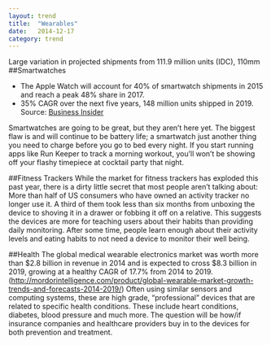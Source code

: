 ```yaml
---
layout: trend
title:  "Wearables"
date:   2014-12-17
category: trend
---
```

Large variation in projected shipments from 111.9 million units (IDC), 110mm 
##Smartwatches
- The Apple Watch will account for 40% of smartwatch shipments in 2015 and reach a peak 48% share in 2017. 
- 35% CAGR over the next five years, 148 million units shipped in 2019. Source: [Business Insider](http://finance.yahoo.com/news/wearable-computing-market-report-growth-192528241.html)

Smartwatches are going to be great, but they aren’t here yet. The biggest flaw is and will continue to be battery life; a smartwatch just another thing you need to charge before you go to bed every night. If you start running apps like Run Keeper to track a morning workout, you’ll won’t be showing off your flashy timepiece at cocktail party that night. 

##Fitness Trackers
While the market for fitness trackers has exploded this past year, there is a dirty little secret that most people aren’t talking about: More than half of US consumers who have owned an activity tracker no longer use it. A third of them took less than six months from unboxing the device to shoving it in a drawer or fobbing it off on a relative. This suggests the devices are more for teaching users about their habits than providing daily monitoring. After some time, people learn enough about their activity levels and eating habits to not need a device to monitor their well being. 

##Health 
The global medical wearable electronics market was worth more than $2.8 billion in revenue in 2014 and is expected to cross $8.3 billion in 2019, growing at a healthy CAGR of 17.7% from 2014 to 2019. (http://mordorintelligence.com/product/global-wearable-market-growth-trends-and-forecasts-2014-2019/)
Often using similar sensors and computing systems, these are high grade, “professional” devices that are related to specific health conditions.  These include heart conditions, diabetes, blood pressure and much more. The question will be how/if insurance companies and healthcare providers buy in to the devices for both prevention and treatment. 

 
